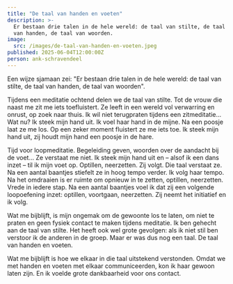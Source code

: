 ```yaml
---
title: "De taal van handen en voeten"
description: >-
  Er bestaan drie talen in de hele wereld: de taal van stilte, de taal
  van handen, de taal van woorden.
image:
  src: /images/de-taal-van-handen-en-voeten.jpeg
published: 2025-06-04T12:00:00Z
person: ank-schravendeel
---
```


Een wijze sjamaan zei: "Er bestaan drie talen in de hele wereld: de taal van stilte, de taal van handen, de taal van woorden".

Tijdens een meditatie ochtend delen we de taal van stilte. Tot de vrouw die naast me zit me iets toefluistert. Ze leeft in een wereld vol verwarring en onrust, op zoek naar thuis. Ik wil niet terugpraten tijdens een zitmeditatie… Wat nu? Ik steek mijn hand uit. Ik voel haar hand in de mijne. Na een poosje laat ze me los. Op een zeker moment fluistert ze me iets toe. Ik steek mijn hand uit, zij houdt mijn hand een poosje in de hare.

Tijd voor loopmeditatie. Begeleiding geven, woorden over de aandacht bij de voet… Ze verstaat me niet. Ik steek mijn hand uit en – alsof ik een dans inzet – til ik mijn voet op. Optillen, neerzetten. Zij volgt. Die taal verstaat ze. Na een aantal baantjes stiefelt ze in hoog tempo verder. Ik volg haar tempo. Na het omdraaien is er ruimte om opnieuw in te zetten, optillen, neerzetten. Vrede in iedere stap. Na een aantal baantjes voel ik dat zij een volgende loopoefening inzet: optillen, voortgaan, neerzetten. Zij neemt het initiatief en ik volg.

Wat me bijblijft, is mijn ongemak om de gewoonte los te laten, om niet te praten en geen fysiek contact te maken tijdens meditatie. Ik ben gehecht aan de taal van stilte. Het heeft ook wel grote gevolgen: als ik niet stil ben verstoor ik de anderen in de groep. Maar er was dus nog een taal. De taal van handen en voeten.

Wat me bijblijft is hoe we elkaar in die taal uitstekend verstonden. Omdat we met handen en voeten met elkaar communiceerden, kon ik haar gewoon laten zijn. En ik voelde grote dankbaarheid voor ons contact.
